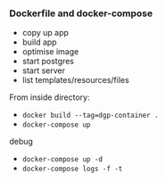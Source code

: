 ### Dockerfile and docker-compose

- copy up app
- build app
- optimise image
- start postgres
- start server
- list templates/resources/files

From inside directory:
- `docker build --tag=dgp-container .`
- `docker-compose up`

debug
- `docker-compose up -d`
- `docker-compose logs -f -t`
